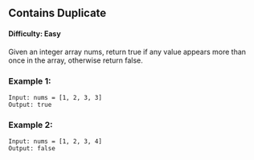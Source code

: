 ## Contains Duplicate

#### Difficulty: Easy

Given an integer array nums, return true if any value appears more than once in the array, otherwise return false.

### Example 1:
```
Input: nums = [1, 2, 3, 3]
Output: true
```

### Example 2:
```
Input: nums = [1, 2, 3, 4]
Output: false
```
